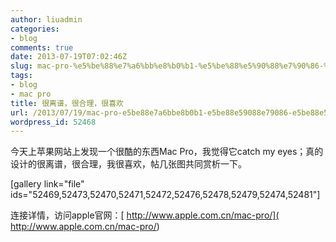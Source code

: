 ```yaml
---
author: liuadmin
categories:
- blog
comments: true
date: 2013-07-19T07:02:46Z
slug: mac-pro-%e5%be%88%e7%a6%bb%e8%b0%b1-%e5%be%88%e5%90%88%e7%90%86-%e5%be%88%e5%96%9c%e6%ac%a2
tags:
- blog
- mac pro
title: 很离谱，很合理，很喜欢
url: /2013/07/19/mac-pro-e5be88e7a6bbe8b0b1-e5be88e59088e79086-e5be88e5969ce6aca2/
wordpress_id: 52468
---
```


今天上苹果网站上发现一个很酷的东西Mac Pro，我觉得它catch my eyes；真的设计的很离谱，很合理，我很喜欢，帖几张图共同赏析一下。

[gallery link="file" ids="52469,52473,52470,52471,52472,52476,52478,52479,52474,52481"]

连接详情，访问apple官网：[ http://www.apple.com.cn/mac-pro/]( http://www.apple.com.cn/mac-pro/)
